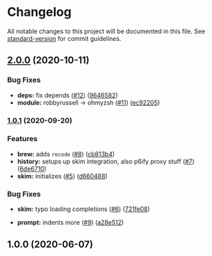 # Changelog

All notable changes to this project will be documented in this file. See [standard-version](https://github.com/conventional-changelog/standard-version) for commit guidelines.

## [2.0.0](https://github.com/p6m7g8/p6df-shell/compare/v1.0.1...v2.0.0) (2020-10-11)


### Bug Fixes

* **deps:** fix depends ([#12](https://github.com/p6m7g8/p6df-shell/issues/12)) ([9646582](https://github.com/p6m7g8/p6df-shell/commit/96465827458cf2d5b59e0cf2906e12a18d00e409))
* **module:** robbyrussell -> ohmyzsh ([#11](https://github.com/p6m7g8/p6df-shell/issues/11)) ([ec92205](https://github.com/p6m7g8/p6df-shell/commit/ec9220598e3cc1d43051ba73407c9bba63cafd1d))

### [1.0.1](https://github.com/p6m7g8/p6df-shell/compare/v1.0.0...v1.0.1) (2020-09-20)


### Features

* **brew:** adds `recode` ([#8](https://github.com/p6m7g8/p6df-shell/issues/8)) ([cb813b4](https://github.com/p6m7g8/p6df-shell/commit/cb813b49f728116003481b703a18a6413841def9))
* **history:** setups up skim integration, also p6ify proxy stuff ([#7](https://github.com/p6m7g8/p6df-shell/issues/7)) ([6de6710](https://github.com/p6m7g8/p6df-shell/commit/6de6710b61c6179f4c3709b002d8432092013fcd))
* **skim:** initializes ([#5](https://github.com/p6m7g8/p6df-shell/issues/5)) ([d660488](https://github.com/p6m7g8/p6df-shell/commit/d660488312c35b290d39057270fbc4f1b5173cb7))


### Bug Fixes

* **skim:** typo loading completions ([#6](https://github.com/p6m7g8/p6df-shell/issues/6)) ([721fe08](https://github.com/p6m7g8/p6df-shell/commit/721fe086d24f93866dc37e59c149f9fe0f348c0e))


* **prompt:** indents more ([#9](https://github.com/p6m7g8/p6df-shell/issues/9)) ([a28e512](https://github.com/p6m7g8/p6df-shell/commit/a28e512ec80cd61277879361de67bfbc19227de6))

## 1.0.0 (2020-06-07)
